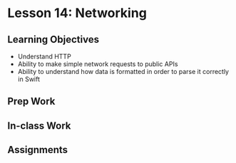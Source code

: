 # Lesson 14: Networking

## Learning Objectives
* Understand HTTP
* Ability to make simple network requests to public APIs
* Ability to understand how data is formatted in order to parse it correctly in Swift 

## Prep Work

## In-class Work

## Assignments
